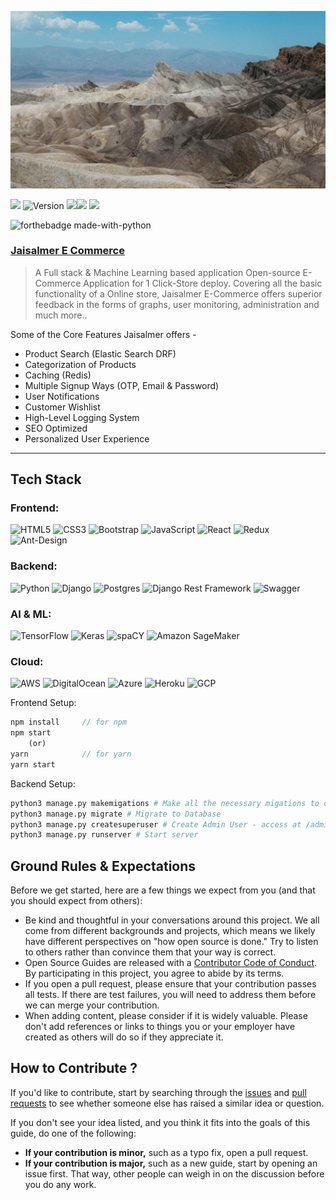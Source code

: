 ![logo-image](logo.jpg)

![](https://badges.frapsoft.com/os/v1/open-source.svg?v=103) ![Version](https://badge.fury.io/gh/tterb%2FHyde.svg) ![](https://aleen42.github.io/badges/src/react.svg)![](https://aleen42.github.io/badges/src/router.svg) ![](https://aleen42.github.io/badges/src/redux.svg) 



![forthebadge made-with-python](http://ForTheBadge.com/images/badges/made-with-python.svg)



### **[Jaisalmer E Commerce](https://github.com/gokulprathin8/Jaisalmer-E-Commerce)**

> A Full stack & Machine Learning based application Open-source E-Commerce Application for 1 Click-Store deploy.  Covering all the basic functionality of a Online store,  Jaisalmer E-Commerce offers superior feedback in the forms of graphs, user monitoring, administration and much more..



Some of the Core Features Jaisalmer offers - 

- Product Search (Elastic Search DRF)
- Categorization of Products
- Caching (Redis)
- Multiple Signup Ways (OTP, Email & Password)
- User Notifications 
- Customer Wishlist
- High-Level Logging System
- SEO Optimized
- Personalized User Experience



---

## Tech Stack 

### Frontend:
<img alt="HTML5" src="https://img.shields.io/badge/html5%20-%23E34F26.svg?&style=for-the-badge&logo=html5&logoColor=white"/>	<img alt="CSS3" src="https://img.shields.io/badge/css3%20-%231572B6.svg?&style=for-the-badge&logo=css3&logoColor=white"/>	<img alt="Bootstrap" src="https://img.shields.io/badge/bootstrap%20-%23563D7C.svg?&style=for-the-badge&logo=bootstrap&logoColor=white"/>	<img alt="JavaScript" src="https://img.shields.io/badge/javascript%20-%23323330.svg?&style=for-the-badge&logo=javascript&logoColor=%23F7DF1E"/>	<img alt="React" src="https://img.shields.io/badge/react%20-%2320232a.svg?&style=for-the-badge&logo=react&logoColor=%2361DAFB"/>	<img alt="Redux" src="https://img.shields.io/badge/redux%20-%23593d88.svg?&style=for-the-badge&logo=redux&logoColor=white"/>	<img alt="Ant-Design" src="https://img.shields.io/badge/-Ant%20Design-%230170FE?&style=for-the-badge&logo=ant-design&logoColor=white"/>	
### Backend:
<img alt="Python" src="https://img.shields.io/badge/python%20-%2314354C.svg?&style=for-the-badge&logo=python&logoColor=white"/>	<img alt="Django" src="https://img.shields.io/badge/django%20-%23092E20.svg?&style=for-the-badge&logo=django&logoColor=white"/>	<img alt="Postgres" src ="https://img.shields.io/badge/postgres-%23316192.svg?&style=for-the-badge&logo=postgresql&logoColor=white"/>	<img alt="Django Rest Framework" src="https://img.shields.io/badge/django rest framework%20-%23092E20.svg?&style=for-the-badge&logo=django&logoColor=white"/>	<img alt="Swagger" src="https://img.shields.io/badge/Swagger%20-%2343853D.svg?&style=for-the-badge&logo=Swagger&logoColor=white"/>
### AI & ML:
<img alt="TensorFlow" src="https://img.shields.io/badge/TensorFlow%20-%23FF6F00.svg?&style=for-the-badge&logo=TensorFlow&logoColor=white" />	<img alt="Keras" src="https://img.shields.io/badge/Keras%20-%23D00000.svg?&style=for-the-badge&logo=Keras&logoColor=white"/>	<img alt="spaCY" src="https://img.shields.io/badge/spaCY%20-%23013243.svg?&style=for-the-badge&logo=spaCy&logoColor=white" />	<img alt="Amazon SageMaker" src="https://img.shields.io/badge/Amazon SageMaker%20-%230077B5.svg?&style=for-the-badge&logo=Amazon&logoColor=white"/>
### Cloud:
<img alt="AWS" src="https://img.shields.io/badge/AWS%20-%23FF9900.svg?&style=for-the-badge&logo=amazon-aws&logoColor=white"/> <img alt="DigitalOcean" src="https://img.shields.io/badge/DigitalOcean-%230167ff.svg?&style=for-the-badge&logo=digitalOcean&logoColor=white"/>	<img alt="Azure" src="https://img.shields.io/badge/azure%20-%230072C6.svg?&style=for-the-badge&logo=azure-devops&logoColor=white"/>	<img alt="Heroku" src="https://img.shields.io/badge/heroku%20-%23430098.svg?&style=for-the-badge&logo=heroku&logoColor=white"/>	<img alt="GCP" src="https://img.shields.io/badge/GCP%20-%23430098.svg?&style=for-the-badge&logo=GCP&logoColor=white"/>


Frontend Setup:

```javascript
npm install		// for npm
npm start
	(or)
yarn			// for yarn
yarn start
```



Backend Setup:

```python
python3 manage.py makemigations # Make all the necessary migations to database
python3 manage.py migrate # Migrate to Database
python3 manage.py createsuperuser # Create Admin User - access at /admin route 
python3 manage.py runserver # Start server
```



## Ground Rules & Expectations 

Before we get started, here are a few things we expect from you (and that you should expect from others):

- Be kind and thoughtful in your conversations around this project. We all come from different backgrounds and projects, which means we likely have different perspectives on "how open source is done." Try to listen to others rather than convince them that your way is correct.
- Open Source Guides are released with a [Contributor Code of Conduct](https://github.com/github/opensource.guide/blob/main/CODE_OF_CONDUCT.md). By participating in this project, you agree to abide by its terms.
- If you open a pull request, please ensure that your contribution passes all tests. If there are test failures, you will need to address them before we can merge your contribution.
- When adding content, please consider if it is widely valuable. Please don't add references or links to things you or your employer have created as others will do so if they appreciate it.



## How to Contribute ?

If you'd like to contribute, start by searching through the [issues](https://github.com/github/opensource.guide/issues) and [pull requests](https://github.com/github/opensource.guide/pulls) to see whether someone else has raised a similar idea or question.

If you don't see your idea listed, and you think it fits into the goals of this guide, do one of the following:

- **If your contribution is minor,** such as a typo fix, open a pull request.
- **If your contribution is major,** such as a new guide, start by opening an issue first. That way, other people can weigh in on the discussion before you do any work.
